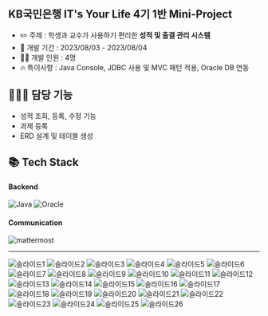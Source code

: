 ## KB국민은행 IT's Your Life 4기 1반 Mini-Project
- ✏️ 주제 : 학생과 교수가 사용하기 편리한 **성적 및 출결 관리 시스템**
- 📆 개발 기간 : 2023/08/03 - 2023/08/04
- 👨‍💻 개발 인원 : 4명
- 🔥 특이사항 : Java Console, JDBC 사용 및 MVC 패턴 적용, Oracle DB 연동

## 👨🏻‍💻 담당 기능
- 성적 조회, 등록, 수정 기능
- 과제 등록
- ERD 설계 및 테이블 생성

## 📚 Tech Stack
#### Backend
<p>
  <img alt="Java" src="https://img.shields.io/badge/Java-007396?style=for-the-badge&logo=openJDK&logoColor=white"/>
  <img alt="Oracle" src="https://img.shields.io/badge/ORACLE-F80000.svg?&style=for-the-badge&logo=Oracle&logoColor=white"/>
</p>

#### Communication
<p>
  <img alt="mattermost" src ="https://img.shields.io/badge/mattermost-0058CC.svg?&style=for-the-badge&logo=mattermost&logoColor=white"/>
</p>

***
![슬라이드1](https://github.com/user-attachments/assets/a76b213b-c553-4c68-9ddd-a5ce1b955985)
![슬라이드2](https://github.com/user-attachments/assets/672367f0-ee0d-4cf5-ad1e-d24015e13b38)
![슬라이드3](https://github.com/user-attachments/assets/2ad82f3a-9a7e-4620-8aec-0416ac2cb65b)
![슬라이드4](https://github.com/user-attachments/assets/5499263c-354f-4846-8c06-16873222cd9e)
![슬라이드5](https://github.com/user-attachments/assets/7c0e66ae-5e60-4885-bbfa-c3877f008977)
![슬라이드6](https://github.com/user-attachments/assets/305f0cf1-789b-436f-9034-033121df0ead)
![슬라이드7](https://github.com/user-attachments/assets/7d544b0b-8983-4821-8c16-b34dac5d1260)
![슬라이드8](https://github.com/user-attachments/assets/25991d8f-cd38-439c-884e-ce858f671a60)
![슬라이드9](https://github.com/user-attachments/assets/b299227c-d991-4db3-9933-935184f24a5d)
![슬라이드10](https://github.com/user-attachments/assets/7844d603-cd6f-4ab5-9549-e92b2be8a3b7)
![슬라이드11](https://github.com/user-attachments/assets/194bef3a-caf5-4e72-8e63-1a0885dfd9e2)
![슬라이드12](https://github.com/user-attachments/assets/9f34d70f-4c46-477c-8f27-e78c4c66769b)
![슬라이드13](https://github.com/user-attachments/assets/b594d68b-1439-4bed-9677-188f23507815)
![슬라이드14](https://github.com/user-attachments/assets/3d37e031-00db-430e-b357-4f5124bd17c5)
![슬라이드15](https://github.com/user-attachments/assets/a3e73bf1-4345-436d-8086-8938e5fbb2c8)
![슬라이드16](https://github.com/user-attachments/assets/93af407d-c102-4f79-964a-f30be5ed25c2)
![슬라이드17](https://github.com/user-attachments/assets/e61244de-8239-49dc-8e15-b285f3daad35)
![슬라이드18](https://github.com/user-attachments/assets/13757c5d-f54c-47db-9d21-d3c1294dd320)
![슬라이드19](https://github.com/user-attachments/assets/d158ebce-a741-4553-9ec2-3032ea82aa77)
![슬라이드20](https://github.com/user-attachments/assets/813717a0-d12c-44cc-a524-193fd2246182)
![슬라이드21](https://github.com/user-attachments/assets/91e7bd3e-7b74-4a03-b1d1-36def9012d3a)
![슬라이드22](https://github.com/user-attachments/assets/1b54a894-3edf-446e-ac74-3e8edc12a233)
![슬라이드23](https://github.com/user-attachments/assets/5da53230-0653-4e87-b8db-792a438d8dc7)
![슬라이드24](https://github.com/user-attachments/assets/48707634-dbc2-4b15-adc2-d27e308b4823)
![슬라이드25](https://github.com/user-attachments/assets/36079e95-088d-4c4a-8f62-fded2cabd753)
![슬라이드26](https://github.com/user-attachments/assets/b5a85002-23b4-4593-9b40-12b24b762b1b)
